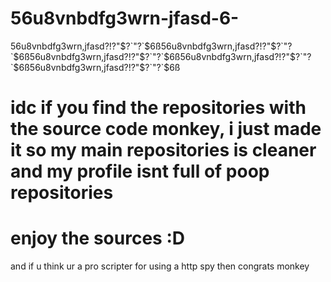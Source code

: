 # 56u8vnbdfg3wrn-jfasd-6-
56u8vnbdfg3wrn,jfasd?!?"$?`"?`$6ß56u8vnbdfg3wrn,jfasd?!?"$?`"?`$6ß56u8vnbdfg3wrn,jfasd?!?"$?`"?`$6ß56u8vnbdfg3wrn,jfasd?!?"$?`"?`$6ß56u8vnbdfg3wrn,jfasd?!?"$?`"?`$6ß

# idc if you find the repositories with the source code monkey, i just made it so my main repositories is cleaner and my profile isnt full of poop repositories
# enjoy the sources :D

and if u think ur a pro scripter for using a http spy then congrats monkey

